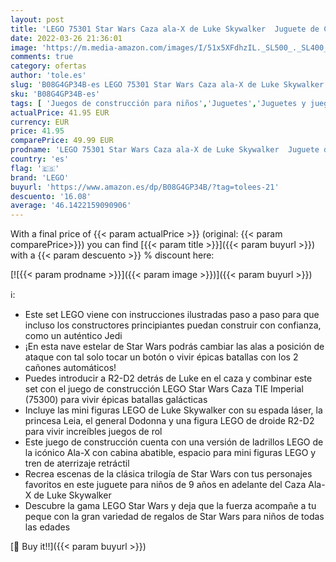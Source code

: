 ```yaml
---
layout: post
title: 'LEGO 75301 Star Wars Caza ala-X de Luke Skywalker  Juguete de Construcción con Mini Figuras de Princesa Leia y R2-D2 Droide'
date: 2022-03-26 21:36:01
image: 'https://m.media-amazon.com/images/I/51x5XFdhzIL._SL500_._SL400_.jpg'
comments: true
category: ofertas
author: 'tole.es'
slug: 'B08G4GP34B-es LEGO 75301 Star Wars Caza ala-X de Luke Skywalker Juguete...'
sku: 'B08G4GP34B-es'
tags: [ 'Juegos de construcción para niños','Juguetes','Juguetes y juegos','Sets de construcción','lego', ]
actualPrice: 41.95 EUR
currency: EUR
price: 41.95
comparePrice: 49.99 EUR
prodname: 'LEGO 75301 Star Wars Caza ala-X de Luke Skywalker  Juguete de Construcción con Mini Figuras de Princesa Leia y R2-D2 Droide'
country: 'es'
flag: '🇪🇸'
brand: 'LEGO'
buyurl: 'https://www.amazon.es/dp/B08G4GP34B/?tag=tolees-21'
descuento: '16.08'
average: '46.1422159090906'
---
```


With a final price of {{< param actualPrice >}} (original: {{< param comparePrice>}}) you can find [{{< param title >}}]({{< param buyurl >}}) with a  {{< param descuento >}} % discount here:

[![{{< param prodname >}}]({{< param image >}})]({{< param buyurl >}})

ℹ️:

- Este set LEGO viene con instrucciones ilustradas paso a paso para que incluso los constructores principiantes puedan construir con confianza, como un auténtico Jedi
- ¡En esta nave estelar de Star Wars podrás cambiar las alas a posición de ataque con tal solo tocar un botón o vivir épicas batallas con los 2 cañones automáticos!
- Puedes introducir a R2-D2 detrás de Luke en el caza y combinar este set con el juego de construcción LEGO Star Wars Caza TIE Imperial (75300) para vivir épicas batallas galácticas
- Incluye las mini figuras LEGO de Luke Skywalker con su espada láser, la princesa Leia, el general Dodonna y una figura LEGO de droide R2-D2 para vivir increíbles juegos de rol
- Este juego de construcción cuenta con una versión de ladrillos LEGO de la icónico Ala-X con cabina abatible, espacio para mini figuras LEGO y tren de aterrizaje retráctil
- Recrea escenas de la clásica trilogía de Star Wars con tus personajes favoritos en este juguete para niños de 9 años en adelante del Caza Ala-X de Luke Skywalker
- Descubre la gama LEGO Star Wars y deja que la fuerza acompañe a tu peque con la gran variedad de regalos de Star Wars para niños de todas las edades

[🛒 Buy it!!]({{< param buyurl >}})
